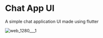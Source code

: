 # Chat App UI

A simple chat application UI made using flutter

![web_1280___1](https://user-images.githubusercontent.com/42151354/129225124-413fcc89-126e-40e8-b9ce-fc95c91acbe9.png)


